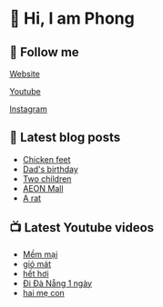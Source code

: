 # 👋 Hi, I am Phong

## 🔗 Follow me

[Website](https://phongever.xyz "Website")

[Youtube](https://www.youtube.com/@phongever "Youtube")

[Instagram](https://www.instagram.com/phongever "Instagram")

## 📝 Latest blog posts

<!-- BLOG-POST-LIST:START -->
- [Chicken feet](https://phongever.xyz/blog/chicken-feet/)
- [Dad&#39;s birthday](https://phongever.xyz/blog/dads-birthday/)
- [Two children](https://phongever.xyz/blog/two-children/)
- [AEON Mall](https://phongever.xyz/blog/aeon-mall/)
- [A rat](https://phongever.xyz/blog/a-rat/)
<!-- BLOG-POST-LIST:END -->

## 📺 Latest Youtube videos

<!-- YOUTUBE-VIDEO-LIST:START -->
- [Mềm mại](https://www.youtube.com/watch?v=ESMpN_l7Ros)
- [gió mát](https://www.youtube.com/watch?v=GtJ3VchAlYE)
- [hết hơi](https://www.youtube.com/watch?v=Iz2uM7V4XHM)
- [Đi Đà Nẵng 1 ngày](https://www.youtube.com/watch?v=WB6lnUD6ncg)
- [hai mẹ con](https://www.youtube.com/watch?v=06TigPu9Sjk)
<!-- YOUTUBE-VIDEO-LIST:END -->
